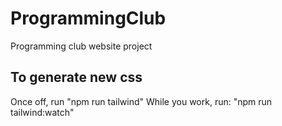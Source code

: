 # ProgrammingClub
Programming club website project

## To generate new css

Once off, run "npm run tailwind"
While you work, run: "npm run tailwind:watch"
